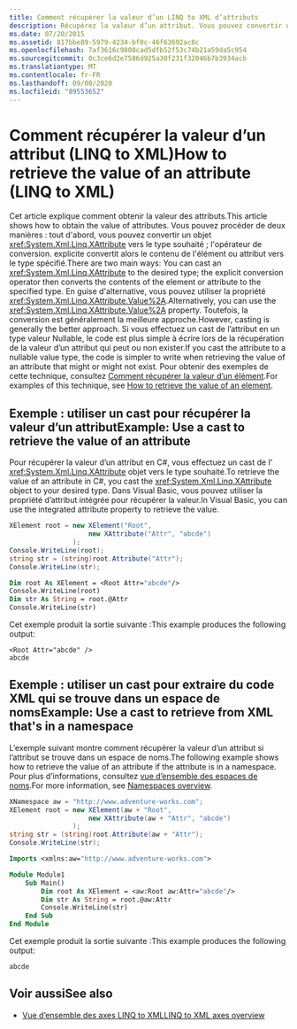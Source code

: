 ```yaml
---
title: Comment récupérer la valeur d’un LINQ to XML d’attributs
description: Récupérez la valeur d’un attribut. Vous pouvez convertir un XAttribute en type souhaité ou utiliser la propriété XAttribute. Value.
ms.date: 07/20/2015
ms.assetid: 817bbe89-5979-4234-bf0c-46f63692ac8c
ms.openlocfilehash: 7af3616c9808cad5dfb52f53c74b21a59da5c954
ms.sourcegitcommit: 0c3ce6d2e7586d925a30f231f32046b7b3934acb
ms.translationtype: MT
ms.contentlocale: fr-FR
ms.lasthandoff: 09/08/2020
ms.locfileid: "89553652"
---
```

# <a name="how-to-retrieve-the-value-of-an-attribute-linq-to-xml"></a><span data-ttu-id="4f262-104">Comment récupérer la valeur d’un attribut (LINQ to XML)</span><span class="sxs-lookup"><span data-stu-id="4f262-104">How to retrieve the value of an attribute (LINQ to XML)</span></span>

<span data-ttu-id="4f262-105">Cet article explique comment obtenir la valeur des attributs.</span><span class="sxs-lookup"><span data-stu-id="4f262-105">This article shows how to obtain the value of attributes.</span></span> <span data-ttu-id="4f262-106">Vous pouvez procéder de deux manières : tout d'abord, vous pouvez convertir un objet <xref:System.Xml.Linq.XAttribute> vers le type souhaité ; l'opérateur de conversion. explicite convertit alors le contenu de l'élément ou attribut vers le type spécifié.</span><span class="sxs-lookup"><span data-stu-id="4f262-106">There are two main ways: You can cast an <xref:System.Xml.Linq.XAttribute> to the desired type; the explicit conversion operator then converts the contents of the element or attribute to the specified type.</span></span> <span data-ttu-id="4f262-107">En guise d'alternative, vous pouvez utiliser la propriété <xref:System.Xml.Linq.XAttribute.Value%2A>.</span><span class="sxs-lookup"><span data-stu-id="4f262-107">Alternatively, you can use the <xref:System.Xml.Linq.XAttribute.Value%2A> property.</span></span> <span data-ttu-id="4f262-108">Toutefois, la conversion est généralement la meilleure approche.</span><span class="sxs-lookup"><span data-stu-id="4f262-108">However, casting is generally the better approach.</span></span> <span data-ttu-id="4f262-109">Si vous effectuez un cast de l’attribut en un type valeur Nullable, le code est plus simple à écrire lors de la récupération de la valeur d’un attribut qui peut ou non exister.</span><span class="sxs-lookup"><span data-stu-id="4f262-109">If you cast the attribute to a nullable value type, the code is simpler to write when retrieving the value of an attribute that might or might not exist.</span></span> <span data-ttu-id="4f262-110">Pour obtenir des exemples de cette technique, consultez [Comment récupérer la valeur d’un élément](retrieve-value-element.md).</span><span class="sxs-lookup"><span data-stu-id="4f262-110">For examples of this technique, see [How to retrieve the value of an element](retrieve-value-element.md).</span></span>

## <a name="example-use-a-cast-to-retrieve-the-value-of-an-attribute"></a><span data-ttu-id="4f262-111">Exemple : utiliser un cast pour récupérer la valeur d’un attribut</span><span class="sxs-lookup"><span data-stu-id="4f262-111">Example: Use a cast to retrieve the value of an attribute</span></span>

<span data-ttu-id="4f262-112">Pour récupérer la valeur d’un attribut en C#, vous effectuez un cast de l' <xref:System.Xml.Linq.XAttribute> objet vers le type souhaité.</span><span class="sxs-lookup"><span data-stu-id="4f262-112">To retrieve the value of an attribute in C#, you cast the <xref:System.Xml.Linq.XAttribute> object to your desired type.</span></span> <span data-ttu-id="4f262-113">Dans Visual Basic, vous pouvez utiliser la propriété d’attribut intégrée pour récupérer la valeur.</span><span class="sxs-lookup"><span data-stu-id="4f262-113">In Visual Basic, you can use the integrated attribute property to retrieve the value.</span></span>

```csharp
XElement root = new XElement("Root",
                    new XAttribute("Attr", "abcde")
                );
Console.WriteLine(root);
string str = (string)root.Attribute("Attr");
Console.WriteLine(str);
```

```vb
Dim root As XElement = <Root Attr="abcde"/>
Console.WriteLine(root)
Dim str As String = root.@Attr
Console.WriteLine(str)
```

<span data-ttu-id="4f262-114">Cet exemple produit la sortie suivante :</span><span class="sxs-lookup"><span data-stu-id="4f262-114">This example produces the following output:</span></span>

```output
<Root Attr="abcde" />
abcde
```

## <a name="example-use-a-cast-to-retrieve-from-xml-thats-in-a-namespace"></a><span data-ttu-id="4f262-115">Exemple : utiliser un cast pour extraire du code XML qui se trouve dans un espace de noms</span><span class="sxs-lookup"><span data-stu-id="4f262-115">Example: Use a cast to retrieve from XML that's in a namespace</span></span>

<span data-ttu-id="4f262-116">L’exemple suivant montre comment récupérer la valeur d’un attribut si l’attribut se trouve dans un espace de noms.</span><span class="sxs-lookup"><span data-stu-id="4f262-116">The following example shows how to retrieve the value of an attribute if the attribute is in a namespace.</span></span> <span data-ttu-id="4f262-117">Pour plus d’informations, consultez [vue d’ensemble des espaces de noms](namespaces-overview.md).</span><span class="sxs-lookup"><span data-stu-id="4f262-117">For more information, see [Namespaces overview](namespaces-overview.md).</span></span>

```csharp
XNamespace aw = "http://www.adventure-works.com";
XElement root = new XElement(aw + "Root",
                    new XAttribute(aw + "Attr", "abcde")
                );
string str = (string)root.Attribute(aw + "Attr");
Console.WriteLine(str);
```

```vb
Imports <xmlns:aw="http://www.adventure-works.com">

Module Module1
    Sub Main()
        Dim root As XElement = <aw:Root aw:Attr="abcde"/>
        Dim str As String = root.@aw:Attr
        Console.WriteLine(str)
    End Sub
End Module
```

<span data-ttu-id="4f262-118">Cet exemple produit la sortie suivante :</span><span class="sxs-lookup"><span data-stu-id="4f262-118">This example produces the following output:</span></span>

```output
abcde
```

## <a name="see-also"></a><span data-ttu-id="4f262-119">Voir aussi</span><span class="sxs-lookup"><span data-stu-id="4f262-119">See also</span></span>

- [<span data-ttu-id="4f262-120">Vue d’ensemble des axes LINQ to XML</span><span class="sxs-lookup"><span data-stu-id="4f262-120">LINQ to XML axes overview</span></span>](linq-xml-axes-overview.md)
